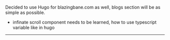 Decided to use Hugo for blazingbane.com as well, blogs section will be as simple as possible.

- infinate scroll component needs to be learned, how to use typescript variable like in hugo
***